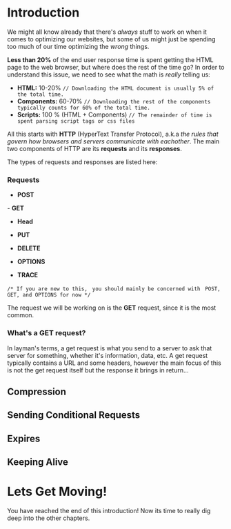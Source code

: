 # Introduction
We might all know already that there's *always* stuff to work on when it comes to optimizing our websites, but some of us might just be spending too much of our time optimizing the *wrong* things. 

**Less than 20%** of the end user response time is spent getting the HTML page to the web browser, but where does the rest of the time go? In order to understand this issue, we need to see what the math is *really* telling us:
 
  - **HTML:** 10-20% `// Downloading the HTML document is usually 5% of the total time. `
  - **Components:** 60-70% `// Downloading the rest of the components typically counts for 60% of the total time. `
  - **Scripts:** 100 % (HTML + Components) `// The remainder of time is spent parsing script tags or css files `
 
All this starts with **HTTP** (HyperText Transfer Protocol), a.k.a *the rules that govern how browsers and servers communicate with eachother*. The main two components of HTTP are its **requests** and its **responses**. 

The types of requests and responses are listed here: 
### Requests 
  - **POST**  
  
  - **GET**  
  
  - **Head**  
  
  - **PUT** 
  
  - **DELETE** 
  
  - **OPTIONS**
  
  - **TRACE**
 
 `/* If you are new to this, `
  `you should mainly be concerned with `
  `POST, GET, and OPTIONS for now */`
  
 The request we will be working on is the **GET** request, since it is the most common.
 
### What's a GET request?
In layman's terms, a get request is what you send to a server to ask that server for something, whether it's information, data, etc. A get request typically contains a URL and some headers, however the main focus of this is not the get request itself but the response it brings in return...

## Compression

## Sending Conditional Requests

## Expires

## Keeping Alive


# Lets Get Moving!
You have reached the end of this introduction! Now its time to really dig deep into the other chapters. 
